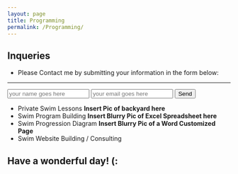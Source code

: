 ```yaml
---
layout: page
title: Programming
permalink: /Programming/
---
```

Inqueries
----------

- Please Contact me by submitting your information in the form below:
-----------------------------------------------------------------------
<form action="https://formspree.io/swimnewscompiler@gmail.com"
      method="POST">
    <input type="text" name="name" placeholder="your name goes here"/>
    <input type="text" name="_replyto" placeholder="your email goes here"/>
    <input type="submit" value="Send">
    <input type="hidden" name="_next" value="//jonnyphresh.github.io/thanks"/>
    <input type="hidden" name="_subject" value="Thank you for reaching out" />
    <input type="text" name="_gotcha" style="display:none" />
</form>


- Private Swim Lessons
**Insert Pic of backyard here**
- Swim Program Building
**Insert Blurry Pic of Excel Spreadsheet here**
- Swim Progression Diagram
**Insert Blurry Pic of a Word Customized Page**
- Swim Website Building / Consulting

Have a wonderful day! (:
------------------------
